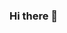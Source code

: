 ### Hi there 👋

<!--
**scdawson789/scdawson789** is a ✨ _special_ ✨ repository because its `README.md` (this file) appears on your GitHub profile.

Here are some ideas to get you started:

- 🔭 I’m currently working on an MS in Data Analytics with Data Science cluster (electives)
- 🌱 I’m currently gaining more expertise with python

This application was createda as part of my Data Driven Dev with python class.  My focus was really to allow the user to search the database to
find their own story from the data and to have a visualization returned along with the data set.
I will continue to update the app to improve visual aesthetics.
-->
